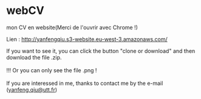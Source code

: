 # webCV
mon CV en website(Merci de l'ouvrir avec Chrome !)

Lien : http://yanfengqiu.s3-website.eu-west-3.amazonaws.com/

If you want to see it, you can click the button "clone or download" and then download the file .zip.</br></br>
!!!   Or you can only see the file .png ! </br></br>
If you are interessed in me, thanks to contact me by the e-mail (yanfeng.qiu@utt.fr)
